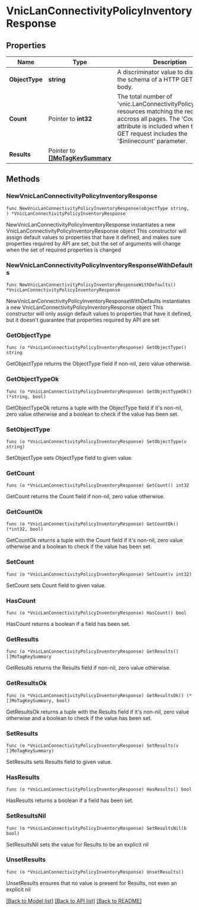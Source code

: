 # VnicLanConnectivityPolicyInventoryResponse

## Properties

Name | Type | Description | Notes
------------ | ------------- | ------------- | -------------
**ObjectType** | **string** | A discriminator value to disambiguate the schema of a HTTP GET response body. | 
**Count** | Pointer to **int32** | The total number of &#39;vnic.LanConnectivityPolicyInventory&#39; resources matching the request, accross all pages. The &#39;Count&#39; attribute is included when the HTTP GET request includes the &#39;$inlinecount&#39; parameter. | [optional] 
**Results** | Pointer to [**[]MoTagKeySummary**](MoTagKeySummary.md) |  | [optional] 

## Methods

### NewVnicLanConnectivityPolicyInventoryResponse

`func NewVnicLanConnectivityPolicyInventoryResponse(objectType string, ) *VnicLanConnectivityPolicyInventoryResponse`

NewVnicLanConnectivityPolicyInventoryResponse instantiates a new VnicLanConnectivityPolicyInventoryResponse object
This constructor will assign default values to properties that have it defined,
and makes sure properties required by API are set, but the set of arguments
will change when the set of required properties is changed

### NewVnicLanConnectivityPolicyInventoryResponseWithDefaults

`func NewVnicLanConnectivityPolicyInventoryResponseWithDefaults() *VnicLanConnectivityPolicyInventoryResponse`

NewVnicLanConnectivityPolicyInventoryResponseWithDefaults instantiates a new VnicLanConnectivityPolicyInventoryResponse object
This constructor will only assign default values to properties that have it defined,
but it doesn't guarantee that properties required by API are set

### GetObjectType

`func (o *VnicLanConnectivityPolicyInventoryResponse) GetObjectType() string`

GetObjectType returns the ObjectType field if non-nil, zero value otherwise.

### GetObjectTypeOk

`func (o *VnicLanConnectivityPolicyInventoryResponse) GetObjectTypeOk() (*string, bool)`

GetObjectTypeOk returns a tuple with the ObjectType field if it's non-nil, zero value otherwise
and a boolean to check if the value has been set.

### SetObjectType

`func (o *VnicLanConnectivityPolicyInventoryResponse) SetObjectType(v string)`

SetObjectType sets ObjectType field to given value.


### GetCount

`func (o *VnicLanConnectivityPolicyInventoryResponse) GetCount() int32`

GetCount returns the Count field if non-nil, zero value otherwise.

### GetCountOk

`func (o *VnicLanConnectivityPolicyInventoryResponse) GetCountOk() (*int32, bool)`

GetCountOk returns a tuple with the Count field if it's non-nil, zero value otherwise
and a boolean to check if the value has been set.

### SetCount

`func (o *VnicLanConnectivityPolicyInventoryResponse) SetCount(v int32)`

SetCount sets Count field to given value.

### HasCount

`func (o *VnicLanConnectivityPolicyInventoryResponse) HasCount() bool`

HasCount returns a boolean if a field has been set.

### GetResults

`func (o *VnicLanConnectivityPolicyInventoryResponse) GetResults() []MoTagKeySummary`

GetResults returns the Results field if non-nil, zero value otherwise.

### GetResultsOk

`func (o *VnicLanConnectivityPolicyInventoryResponse) GetResultsOk() (*[]MoTagKeySummary, bool)`

GetResultsOk returns a tuple with the Results field if it's non-nil, zero value otherwise
and a boolean to check if the value has been set.

### SetResults

`func (o *VnicLanConnectivityPolicyInventoryResponse) SetResults(v []MoTagKeySummary)`

SetResults sets Results field to given value.

### HasResults

`func (o *VnicLanConnectivityPolicyInventoryResponse) HasResults() bool`

HasResults returns a boolean if a field has been set.

### SetResultsNil

`func (o *VnicLanConnectivityPolicyInventoryResponse) SetResultsNil(b bool)`

 SetResultsNil sets the value for Results to be an explicit nil

### UnsetResults
`func (o *VnicLanConnectivityPolicyInventoryResponse) UnsetResults()`

UnsetResults ensures that no value is present for Results, not even an explicit nil

[[Back to Model list]](../README.md#documentation-for-models) [[Back to API list]](../README.md#documentation-for-api-endpoints) [[Back to README]](../README.md)



